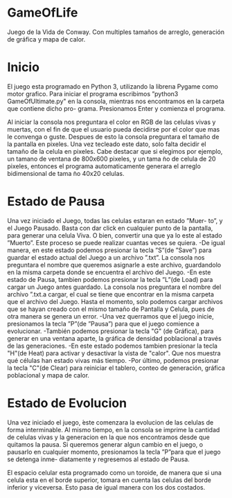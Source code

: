 # GameOfLife
Juego de la Vida de Conway. Con multiples tamaños de arreglo, generación de gráfica y mapa de calor.


# Inicio
El juego esta programado en Python 3, utilizando la librerıa Pygame como
motor grafico. Para iniciar el programa escribimos ”python3 GameOfUltimate.py" en
la consola, mientras nos encontramos en la carpeta que contiene dicho pro-
grama. Presionamos Enter y comienza el programa.

Al iniciar la consola nos preguntara el color en RGB de las celulas vivas
y muertas, con el fin de que el usuario pueda decidirse por el color que mas
le convenga o guste. Despues de esto la consola preguntara el tamaño de la
pantalla en pixeles. Una vez tecleado este dato, solo falta decidir el tamaño
de la celula en pixeles. Cabe destacar que si elegimos por ejemplo, un tamano
de ventana de 800x600 pixeles, y un tama ̃no de celula de 20 pixeles, entonces
el programa automaticamente generara el arreglo bidimensional de tama ̃no
40x20 celulas.
# Estado de Pausa

Una vez iniciado el Juego, todas las celulas estaran en estado ”Muer-
to”, y el Juego Pausado. Basta con dar click en cualquier punto de la
pantalla, para generar una celula Viva. O bien, convertir una que ya lo
este al estado ”Muerto”. Este proceso se puede realizar cuantas veces
se quiera.
-De igual manera, en este estado podemos presionar la tecla ”S”(de
”Save”) para guardar el estado actual del Juego a un archivo ”.txt”.
La consola nos preguntara el nombre que queremos asignarle a este
archivo, guardandolo en la misma carpeta donde se encuentra el archivo
del Juego.
-En este estado de Pausa, tambien podemos presionar la tecla ”L”(de
Load) para cargar un Juego antes guardado. La consola nos preguntara
el nombre del archivo ”.txt.a cargar, el cual se tiene que encontrar en
la misma carpeta que el archivo del Juego. Hasta el momento, solo
podemos cargar archivos que se hayan creado con el mismo tamaño
de Pantalla y Celula, pues de otra manera se genera un error.
-Una vez querramos que el juego inicie, presionamos la tecla ”P”(de
”Pausa”) para que el juego comience a evolucionar.
-También podemos presionar la tecla "G" (de Gráfica), para generar en una ventana aparte,
la gráfica de densidad poblacional a través de las generaciones.
-En este estado podemos tambien presionar la tecla "H"(de Heat) para activar y desactivar
la vista de "calor". Que nos muestra qué células han estado vivas más tiempo.
-Por último, podemos presionar la tecla "C"(de Clear) para reiniciar el tablero, conteo de generación, gráfica poblacional y mapa de calor.

# Estado de Evolucion
Una vez iniciado el juego,  ́este comenzara la evolucion de las celulas de
forma interminable. Al mismo tiempo, en la consola se imprime
la cantidad de celulas vivas y la generacion en la que nos encontramos desde
que quitamos la pausa.
Si queremos generar algun cambio en el juego, o pausarlo en cualquier
momento, presionamos la tecla ”P”para que el juego se detenga inme-
diatamente y regresemos al estado de Pausa.

El espacio celular esta programado como un toroide, de manera que
si una celula esta en el borde superior, tomara en cuenta las celulas
del borde inferior y viceversa. Esto pasa de igual manera con los dos
costados.
